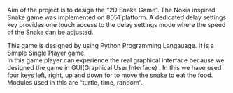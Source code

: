 Aim of the project is to design the “2D Snake Game”. The Nokia inspired Snake game was implemented on 8051 platform.
A dedicated delay settings key provides one touch access to the delay settings mode where the speed of the Snake can be adjusted.

This game is designed by using Python Programming Langauage. It is a Simple Single Player game.  
In this game player can experience the real graphical interface because we designed the game in GUI(Graphical User Interface) . 
In this we have used four keys left, right, up and down for to move the snake to eat the food. Modules used in this are “turtle, time, random”.
